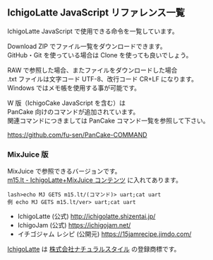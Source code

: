 ## IchigoLatte JavaScript リファレンス一覧

IchigoLatte JavaScript で使用できる命令を一覧しています。

Download ZIP でファイル一覧をダウンロードできます。\
GitHub・Git を使っている場合は Clone を使っても良いでしょう。

RAW で参照した場合、またファイルをダウンロードした場合\
.txt ファイルは文字コード UTF-8、改行コード CR+LF になります。\
Windows ではメモ帳を使用する事が可能です。

W 版（IchigoCake JavaScript を含む）は\
PanCake 向けのコマンドが追加されています。\
関連コマンドにつきましては PanCake コマンド一覧を参照して下さい。

https://github.com/fu-sen/PanCake-COMMAND

### MixJuice 版

MixJuice で参照できるバージョンです。\
[m15.lt - IchigoLatte+MixJuice コンテンツ](https://github.com/fu-sen/m15.lt) に入れてあります。

```
lash>echo MJ GETS m15.lt/(コマンド)> uart;cat uart
例 echo MJ GETS m15.lt/ver> uart;cat uart
```

* IchigoLatte (公式) http://ichigolatte.shizentai.jp/
* IchigoJam (公式) https://ichigojam.net/
* イチゴジャム レシピ (公開元) https://15jamrecipe.jimdo.com/

[IchigoLatte](http://ichigolatte.shizentai.jp/) は [株式会社ナチュラルスタイル](https://na-s.jp/) の登録商標です。
